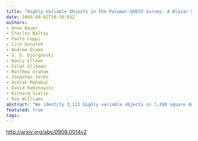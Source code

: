 ```yaml
---
title: "Highly Variable Objects in the Palomar-QUEST Survey: A Blazar Search   using Optical Variability"
date: 2009-09-02T10:39:03Z
authors:
- Anne Bauer
- Charles Baltay
- Paolo Coppi
- Ciro Donalek
- Andrew Drake
- S. G. Djorgovski
- Nancy Ellman
- Eilat Glikman
- Matthew Graham
- Jonathan Jerke
- Ashish Mahabal
- David Rabinowitz
- Richard Scalzo
- Roy Williams
abstract: "We identify 3,113 highly variable objects in 7,200 square degrees of the Palomar-QUEST Survey, which each varied by more than 0.4 magnitudes simultaneously in two broadband optical filters on timescales from hours to roughly 3.5 years. The primary goal of the selection is to find blazars by their well-known violent optical variability. Because most known blazars have been found in radio and/or X-ray wavelengths, a sample discovered through optical variability may have very different selection effects, elucidating the range of behavior possible in these systems. A set of blazars selected in this unusual manner will improve our understanding of the physics behind this extremely variable and diverse class of AGN. The object positions, variability statistics, and color information are available using the Palomar-QUEST CasJobs server. The time domain is just beginning to be explored over large sky areas; we do not know exactly what a violently variable sample will hold. About 20% of the sample has been classified in the literature; over 70% of those objects are known or likely AGN. The remainder largely consists of a variety of variable stars, including a number of RR Lyrae and cataclysmic variables."
featured: true
tags:
---
```

http://arxiv.org/abs/0909.0014v2